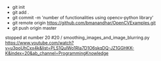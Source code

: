 - git init  
- git add . 
- git commit -m 'number of functionalities using opencv-python library'
- git remote origin https://github.com/bmanandhar/OpenCVExamples.git
- git push origin master

stopped at number 20
#20 / smoothing_images_and_image_blurring.py
https://www.youtube.com/watch?v=u3poUhCxx4k&list=PLS1QulWo1RIa7D1O6skqDQ-JZ1GGHKK-K&index=20&ab_channel=ProgrammingKnowledge